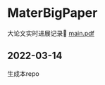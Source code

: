 # MaterBigPaper
大论文实时进展记录🧭 [main.pdf](https://github.com/ExcaliburEX/MaterBigPaper/blob/main/main.pdf)

## 2022-03-14
生成本repo
